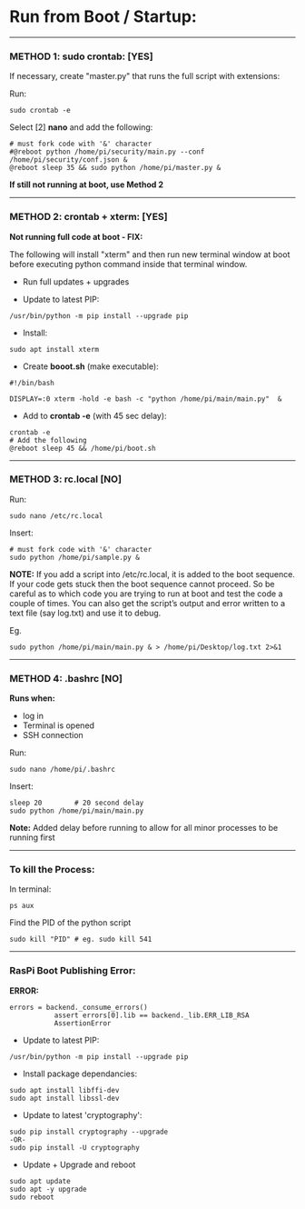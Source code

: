 # Run from Boot / Startup:

---
### METHOD 1: sudo crontab:		[YES]

If necessary, create "master.py" that runs the full script with extensions:

Run:
```
sudo crontab -e
```
Select [2] **nano** and add the following:
```
# must fork code with '&' character
#@reboot python /home/pi/security/main.py --conf /home/pi/security/conf.json &
@reboot sleep 35 && sudo python /home/pi/master.py &
```

**If still not running at boot, use Method 2**

---
### METHOD 2: crontab + xterm: [YES]

**Not running full code at boot - FIX:**

The following will install "xterm" and then run new terminal window at boot before executing python command inside that terminal window.

* Run full updates + upgrades

* Update to latest PIP:
```
/usr/bin/python -m pip install --upgrade pip
```
* Install:
```
sudo apt install xterm
```
* Create **booot.sh** (make executable):
```
#!/bin/bash

DISPLAY=:0 xterm -hold -e bash -c "python /home/pi/main/main.py"  &
```
* Add to **crontab -e** (with 45 sec delay):
```
crontab -e
# Add the following
@reboot sleep 45 && /home/pi/boot.sh
```

---
### METHOD 3: rc.local		[NO]

Run:
```
sudo nano /etc/rc.local
```
Insert:
```
# must fork code with '&' character
sudo python /home/pi/sample.py &
```

**NOTE:**
If you add a script into /etc/rc.local, it is added to the boot sequence. 
If your code gets stuck then the boot sequence cannot proceed. So be careful as to which code you 
are trying to run at boot and test the code a couple of times. You can also get the script’s 
output and error written to a text file (say log.txt) and use it to debug.

Eg.
```
sudo python /home/pi/main/main.py & > /home/pi/Desktop/log.txt 2>&1
```

---
### METHOD 4: .bashrc		[NO]

**Runs when:**

* log in
* Terminal is opened
* SSH connection

Run:
```
sudo nano /home/pi/.bashrc
```
Insert:
```
sleep 20        # 20 second delay
sudo python /home/pi/main/main.py
```

**Note:**
Added delay before running to allow for all minor processes to be running first

---
### To kill the Process:

In terminal:
```
ps aux
```
Find the PID of the python script
```
sudo kill "ṔID"	# eg. sudo kill 541
```

---
### RasPi Boot Publishing Error:

**ERROR:**
```
errors = backend._consume_errors()
           assert errors[0].lib == backend._lib.ERR_LIB_RSA
           AssertionError
```
* Update to latest PIP:
```
/usr/bin/python -m pip install --upgrade pip
```
* Install package dependancies:
```
sudo apt install libffi-dev
sudo apt install libssl-dev
```
* Update to latest 'cryptography':
```
sudo pip install cryptography --upgrade
-OR-
sudo pip install -U cryptography
```
* Update + Upgrade and reboot
```
sudo apt update
sudo apt -y upgrade
sudo reboot
```